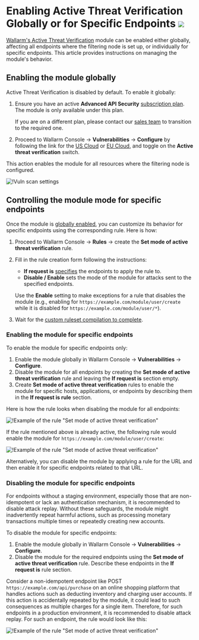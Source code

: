 # Enabling Active Threat Verification Globally or for Specific Endpoints <a href="../../../about-wallarm/subscription-plans/#waap-advanced-api-security"><img src="../../../images/api-security-tag.svg" style="border: none;"></a>

[Wallarm's Active Threat Verification](overview.md) module can be enabled either globally, affecting all endpoints where the filtering node is set up, or individually for specific endpoints. This article provides instructions on managing the module's behavior.

## Enabling the module globally

Active Threat Verification is disabled by default. To enable it globally:

1. Ensure you have an active **Advanced API Security** [subscription plan](../../about-wallarm/subscription-plans.md#subscription-plans). The module is only available under this plan.

    If you are on a different plan, please contact our [sales team](mailto:sales@wallarm.com) to transition to the required one.
1. Proceed to Wallarm Console → **Vulnerabilities** → **Configure** by following the link for the [US Cloud](https://us1.my.wallarm.com/vulnerabilities/active?configure=true) or [EU Cloud](https://my.wallarm.com/vulnerabilities/active?configure=true), and toggle on the **Active threat verification** switch.

This action enables the module for all resources where the filtering node is configured.

![!Vuln scan settings](../../images/user-guides/vulnerabilities/vuln-scan-settings.png)

## Controlling the module mode for specific endpoints

Once the module is [globally enabled](#enabling-the-module-globally), you can customize its behavior for specific endpoints using the corresponding rule. Here is how:

1. Proceed to Wallarm Console → **Rules** → create the **Set mode of active threat verification** rule.
1. Fill in the rule creation form following the instructions:

    * **If request is** [specifies](../../user-guides/rules/add-rule.md#branch-description) the endpoints to apply the rule to.
    * **Disable / Enable** sets the mode of the module for attacks sent to the specified endpoints.

    Use the **Enable** setting to make exceptions for a rule that disables the module (e.g., enabling for `https://example.com/module/user/create` while it is disabled for `https://example.com/module/user/*`).
1. Wait for the [custom ruleset compilation to complete](../../user-guides/rules/compiling.md).

### Enabling the module for specific endpoints

To enable the module for specific endpoints only:

1. Enable the module globally in Wallarm Console → **Vulnerabilities** → **Configure**.
1. Disable the module for all endpoints by creating the **Set mode of active threat verification** rule and leaving the **If request is** section empty.
1. Create **Set mode of active threat verification** rules to enable the module for specific hosts, applications, or endpoints by describing them in the **If request is rule** section.

Here is how the rule looks when disabling the module for all endpoints:

![!Example of the rule "Set mode of active threat verification"](../../images/user-guides/rules/disable-atv-for-all-endpoints.png)

If the rule mentioned above is already active, the following rule would enable the module for `https://example.com/module/user/create`:

![!Example of the rule "Set mode of active threat verification"](../../images/user-guides/rules/disable-active-threat-verification-deeper-path-example.png)

Alternatively, you can disable the module by applying a rule for the URL and then enable it for specific endpoints related to that URL.

### Disabling the module for specific endpoints

For endpoints without a staging environment, especially those that are non-idempotent or lack an authentication mechanism, it is recommended to disable attack replay. Without these safeguards, the module might inadvertently repeat harmful actions, such as processing monetary transactions multiple times or repeatedly creating new accounts.

To disable the module for specific endpoints:

1. Enable the module globally in Wallarm Console → **Vulnerabilities** → **Configure**.
1. Disable the module for the required endpoints using the **Set mode of active threat verification** rule. Describe these endpoints in the **If request is** rule section.

Consider a non-idempotent endpoint like POST `https://example.com/api/purchase` on an online shopping platform that handles actions such as deducting inventory and charging user accounts. If this action is accidentally repeated by the module, it could lead to such consequences as multiple charges for a single item. Therefore, for such endpoints in a production environment, it is recommended to disable attack replay. For such an endpoint, the rule would look like this:

![!Example of the rule "Set mode of active threat verification"](../../images/user-guides/rules/disable-atv-for-non-indemponent-end.png)

